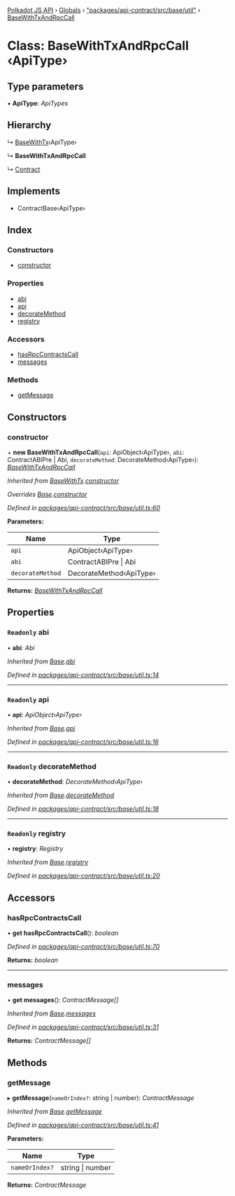 [Polkadot JS API](../README.md) › [Globals](../globals.md) › ["packages/api-contract/src/base/util"](../modules/_packages_api_contract_src_base_util_.md) › [BaseWithTxAndRpcCall](_packages_api_contract_src_base_util_.basewithtxandrpccall.md)

# Class: BaseWithTxAndRpcCall ‹**ApiType**›

## Type parameters

▪ **ApiType**: *ApiTypes*

## Hierarchy

  ↳ [BaseWithTx](_packages_api_contract_src_base_util_.basewithtx.md)‹ApiType›

  ↳ **BaseWithTxAndRpcCall**

  ↳ [Contract](_packages_api_contract_src_base_contract_.contract.md)

## Implements

* ContractBase‹ApiType›

## Index

### Constructors

* [constructor](_packages_api_contract_src_base_util_.basewithtxandrpccall.md#constructor)

### Properties

* [abi](_packages_api_contract_src_base_util_.basewithtxandrpccall.md#readonly-abi)
* [api](_packages_api_contract_src_base_util_.basewithtxandrpccall.md#readonly-api)
* [decorateMethod](_packages_api_contract_src_base_util_.basewithtxandrpccall.md#readonly-decoratemethod)
* [registry](_packages_api_contract_src_base_util_.basewithtxandrpccall.md#readonly-registry)

### Accessors

* [hasRpcContractsCall](_packages_api_contract_src_base_util_.basewithtxandrpccall.md#hasrpccontractscall)
* [messages](_packages_api_contract_src_base_util_.basewithtxandrpccall.md#messages)

### Methods

* [getMessage](_packages_api_contract_src_base_util_.basewithtxandrpccall.md#getmessage)

## Constructors

###  constructor

\+ **new BaseWithTxAndRpcCall**(`api`: ApiObject‹ApiType›, `abi`: ContractABIPre | Abi, `decorateMethod`: DecorateMethod‹ApiType›): *[BaseWithTxAndRpcCall](_packages_api_contract_src_base_util_.basewithtxandrpccall.md)*

*Inherited from [BaseWithTx](_packages_api_contract_src_base_util_.basewithtx.md).[constructor](_packages_api_contract_src_base_util_.basewithtx.md#constructor)*

*Overrides [Base](_packages_api_contract_src_base_util_.base.md).[constructor](_packages_api_contract_src_base_util_.base.md#constructor)*

*Defined in [packages/api-contract/src/base/util.ts:60](https://github.com/polkadot-js/api/blob/73eaa9fe1/packages/api-contract/src/base/util.ts#L60)*

**Parameters:**

Name | Type |
------ | ------ |
`api` | ApiObject‹ApiType› |
`abi` | ContractABIPre &#124; Abi |
`decorateMethod` | DecorateMethod‹ApiType› |

**Returns:** *[BaseWithTxAndRpcCall](_packages_api_contract_src_base_util_.basewithtxandrpccall.md)*

## Properties

### `Readonly` abi

• **abi**: *Abi*

*Inherited from [Base](_packages_api_contract_src_base_util_.base.md).[abi](_packages_api_contract_src_base_util_.base.md#readonly-abi)*

*Defined in [packages/api-contract/src/base/util.ts:14](https://github.com/polkadot-js/api/blob/73eaa9fe1/packages/api-contract/src/base/util.ts#L14)*

___

### `Readonly` api

• **api**: *ApiObject‹ApiType›*

*Inherited from [Base](_packages_api_contract_src_base_util_.base.md).[api](_packages_api_contract_src_base_util_.base.md#readonly-api)*

*Defined in [packages/api-contract/src/base/util.ts:16](https://github.com/polkadot-js/api/blob/73eaa9fe1/packages/api-contract/src/base/util.ts#L16)*

___

### `Readonly` decorateMethod

• **decorateMethod**: *DecorateMethod‹ApiType›*

*Inherited from [Base](_packages_api_contract_src_base_util_.base.md).[decorateMethod](_packages_api_contract_src_base_util_.base.md#readonly-decoratemethod)*

*Defined in [packages/api-contract/src/base/util.ts:18](https://github.com/polkadot-js/api/blob/73eaa9fe1/packages/api-contract/src/base/util.ts#L18)*

___

### `Readonly` registry

• **registry**: *Registry*

*Inherited from [Base](_packages_api_contract_src_base_util_.base.md).[registry](_packages_api_contract_src_base_util_.base.md#readonly-registry)*

*Defined in [packages/api-contract/src/base/util.ts:20](https://github.com/polkadot-js/api/blob/73eaa9fe1/packages/api-contract/src/base/util.ts#L20)*

## Accessors

###  hasRpcContractsCall

• **get hasRpcContractsCall**(): *boolean*

*Defined in [packages/api-contract/src/base/util.ts:70](https://github.com/polkadot-js/api/blob/73eaa9fe1/packages/api-contract/src/base/util.ts#L70)*

**Returns:** *boolean*

___

###  messages

• **get messages**(): *ContractMessage[]*

*Inherited from [Base](_packages_api_contract_src_base_util_.base.md).[messages](_packages_api_contract_src_base_util_.base.md#messages)*

*Defined in [packages/api-contract/src/base/util.ts:31](https://github.com/polkadot-js/api/blob/73eaa9fe1/packages/api-contract/src/base/util.ts#L31)*

**Returns:** *ContractMessage[]*

## Methods

###  getMessage

▸ **getMessage**(`nameOrIndex?`: string | number): *ContractMessage*

*Inherited from [Base](_packages_api_contract_src_base_util_.base.md).[getMessage](_packages_api_contract_src_base_util_.base.md#getmessage)*

*Defined in [packages/api-contract/src/base/util.ts:41](https://github.com/polkadot-js/api/blob/73eaa9fe1/packages/api-contract/src/base/util.ts#L41)*

**Parameters:**

Name | Type |
------ | ------ |
`nameOrIndex?` | string &#124; number |

**Returns:** *ContractMessage*
